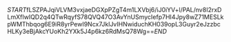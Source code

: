 $START$fLSZPAJqiVLVM3vxjaeDGXpPZgT4m1LXVbj6/iJ0iYV+l/PAL/nv8I2rxDLmXfIwIQD2q4QTwRqyfS78QVQ47O3AvYnUSmycIefp7HI4Jpy8wZ71MESLkpWMThbqog6E9iR8yrPewI9Ncx7JklJvIHNwiduchKH039opL3Guyr2eJzzbcHLKy3eBjAkcYUoKh2YXk5J4p6kz6RdMsQ78Wg==$END$